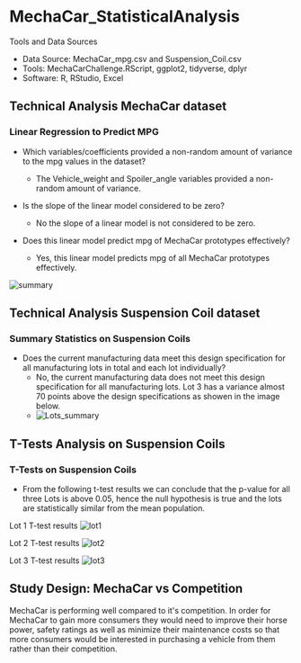 # MechaCar_StatisticalAnalysis

Tools and Data Sources
- Data Source: MechaCar_mpg.csv and Suspension_Coil.csv
- Tools: MechaCarChallenge.RScript, ggplot2, tidyverse, dplyr
- Software: R, RStudio, Excel

## Technical Analysis MechaCar dataset
### Linear Regression to Predict MPG
- Which variables/coefficients provided a non-random amount of variance to the mpg values in the dataset?
	- The Vehicle_weight and Spoiler_angle variables provided a non-random amount of variance.
	
- Is the slope of the linear model considered to be zero?
	- No the slope of a linear model is not considered to be zero.

- Does this linear model predict mpg of MechaCar prototypes effectively?
	- Yes, this linear model predicts mpg of all MechaCar prototypes effectively.

![summary](https://user-images.githubusercontent.com/100486461/174520817-f5da4611-5b1c-49ee-8b73-e8f019b6306e.PNG)


## Technical Analysis Suspension Coil dataset
### Summary Statistics on Suspension Coils
- Does the current manufacturing data meet this design specification for all manufacturing lots in total and each lot individually?
	- No, the current manufacturing data does not meet this design specification for all manufacturing lots. Lot 3 has a variance almost 70 points above the design specifications as showen in the image below.
	- ![Lots_summary](https://user-images.githubusercontent.com/100486461/174520586-45ff3523-d60e-4c54-b4a5-a5cb77a45aeb.PNG)

## T-Tests Analysis on Suspension Coils
### T-Tests on Suspension Coils
- From the following t-test results we can conclude that the p-value for all three Lots is above 0.05, hence the null hypothesis is true and the lots are statistically similar from the mean population. 

Lot 1 T-test results
![lot1](https://user-images.githubusercontent.com/100486461/174521952-e7c95de9-5da8-48a3-b021-21e9dbd7ce65.PNG)


Lot 2 T-test results
![lot2](https://user-images.githubusercontent.com/100486461/174521960-5b41a9ae-a49c-44f9-94b7-a9cceb128d03.PNG)


Lot 3 T-test results
![lot3](https://user-images.githubusercontent.com/100486461/174521968-68e509db-3de7-4feb-b9b6-e6a54f60ee96.PNG)

## Study Design: MechaCar vs Competition
MechaCar is performing well compared to it's competition. In order for MechaCar to gain more consumers they would need to improve their horse power, safety ratings as well as minimize their maintenance costs so that more consumers would be interested in purchasing a vehicle from them rather than their competition. 
